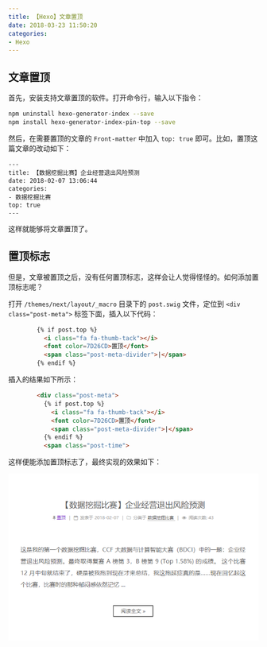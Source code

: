 ```yaml
---
title: 【Hexo】文章置顶
date: 2018-03-23 11:50:20
categories:
- Hexo
---
```


## 文章置顶

首先，安装支持文章置顶的软件。打开命令行，输入以下指令：

```bash
npm uninstall hexo-generator-index --save
npm install hexo-generator-index-pin-top --save
```

然后，在需要置顶的文章的 `Front-matter` 中加入 `top: true` 即可。比如，置顶这篇文章的改动如下：

```
---
title: 【数据挖掘比赛】企业经营退出风险预测
date: 2018-02-07 13:06:44
categories:
- 数据挖掘比赛
top: true
---
```

这样就能够将文章置顶了。

## 置顶标志

但是，文章被置顶之后，没有任何置顶标志，这样会让人觉得怪怪的。如何添加置顶标志呢？

打开 `/themes/next/layout/_macro` 目录下的 `post.swig` 文件，定位到 `<div class="post-meta">` 标签下面，插入以下代码：

```html
        {% if post.top %}
          <i class="fa fa-thumb-tack"></i>
          <font color=7D26CD>置顶</font>
          <span class="post-meta-divider">|</span>
        {% endif %}
```

插入的结果如下所示：

```html
        <div class="post-meta">
          {% if post.top %}
            <i class="fa fa-thumb-tack"></i>
            <font color=7D26CD>置顶</font>
            <span class="post-meta-divider">|</span>
          {% endif %}
          <span class="post-time">
```

这样便能添加置顶标志了，最终实现的效果如下：

![置顶文章](/images/top_post.jpg)